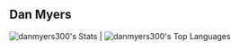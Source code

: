 ## Dan Myers
![danmyers300's Stats](https://github-readme-stats.vercel.app/api?username=danmyers300&theme=algolia&show_icons=true&hide_border=true&count_private=true) | ![danmyers300's Top Languages](https://github-readme-stats.vercel.app/api/top-langs/?username=danmyers300&theme=algolia&show_icons=true&hide_border=true&layout=compact)
<!--![danmyers300's Streak](https://github-readme-streak-stats.herokuapp.com/?user=danmyers300&theme=algolia&hide_border=true)-->

